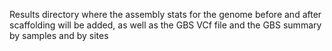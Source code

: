 Results directory where the assembly stats for the genome before and after scaffolding will be added, as well as the GBS VCf file and the GBS summary by samples and by sites
